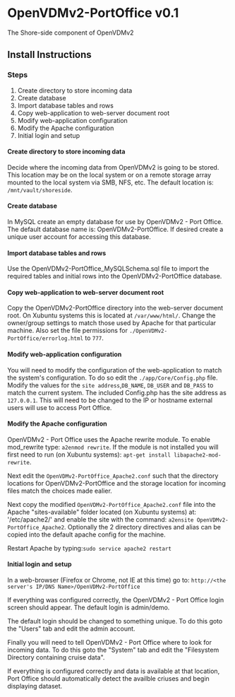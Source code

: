 # OpenVDMv2-PortOffice v0.1
The Shore-side component of OpenVDMv2

## Install Instructions
### Steps
 1. Create directory to store incoming data
 2. Create database
 3. Import database tables and rows
 4. Copy web-application to web-server document root
 5. Modify web-application configuration
 6. Modify the Apache configuration
 7. Initial login and setup

#### Create directory to store incoming data
Decide where the incoming data from OpenVDMv2 is going to be stored.  This location may be on the local system or on a remote storage array mounted to the local system via SMB, NFS, etc.  The default location is: `/mnt/vault/shoreside`.

#### Create database
In MySQL create an empty database for use by OpenVDMv2 - Port Office. The default database name is: OpenVDMv2-PortOffice.  If desired create a unique user account for accessing this database. 

#### Import database tables and rows
Use the OpenVDMv2-PortOffice_MySQLSchema.sql file to import the required tables and initial rows into the OpenVDMv2-PortOffice database.

#### Copy web-application to web-server document root
Copy the OpenVDMv2-PortOffice directory into the web-server document root.  On Xubuntu systems this is located at `/var/www/html/`.  Change the owner/group settings to match those used by Apache for that particular machine.  Also set the file permissions for `./OpenVDMv2-PortOffice/errorlog.html` to `777`.

#### Modify web-application configuration
You will need to modify the configuration of the web-application to match the system's configuration.  To do so edit the `./app/Core/Config.php` file.  Modify the values for the `site address`,`DB_NAME`, `DB_USER` and `DB_PASS` to match the current system.  The included Config.php has the site address as `127.0.0.1`.  This will need to be changed to the IP or hostname external users will use to access Port Office.

#### Modify the Apache configuration
OpenVDMv2 - Port Office uses the Apache rewrite module.  To enable mod_rewrite type: `a2enmod rewrite`.  If the module is not installed you will first need to run (on Xubuntu systems): `apt-get install libapache2-mod-rewrite`.

Next edit the `OpenVDMv2-PortOffice_Apache2.conf` such that the directory locations for OpenVDMv2-PortOffice and the storage location for incoming files match the choices made ealier.

Next copy the modified `OpenVDMv2-PortOffice_Apache2.conf` file into the Apache "sites-available" folder located (on Xubuntu systems) at: '/etc/apache2/' and enable the site with the command: `a2ensite OpenVDMv2-PortOffice_Apache2`.  Optionally the 2 directory directives and alias can be copied into the default apache config for the machine.

Restart Apache by typing:`sudo service apache2 restart`

#### Initial login and setup
In a web-browser (Firefox or Chrome, not IE at this time) go to: `http://<the server's IP/DNS Name>/OpenVDMv2-PortOffice`

If everything was configured correctly, the OpenVDMv2 - Port Office login screen should appear.  The default login is admin/demo.

The default login should be changed to something unique.  To do this goto the "Users" tab and edit the admin account.

Finally you will need to tell OpenVDMv2 - Port Office where to look for incoming data.  To do this goto the "System" tab and edit the "Filesystem Directory containing cruise data".

If everything is configured correctly and data is available at that location, Port Office should automatically detect the availble criuses and begin displaying dataset.
